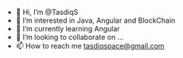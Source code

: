 - 👋 Hi, I’m @TasdiqS
- 👀 I’m interested in Java, Angular and BlockChain
- 🌱 I’m currently learning Angular
- 💞️ I’m looking to collaborate on ...
- 📫 How to reach me tasdiqspace@gmail.com

<!---
TasdiqS/TasdiqS is a ✨ special ✨ repository because its `README.md` (this file) appears on your GitHub profile.
You can click the Preview link to take a look at your changes.
--->

